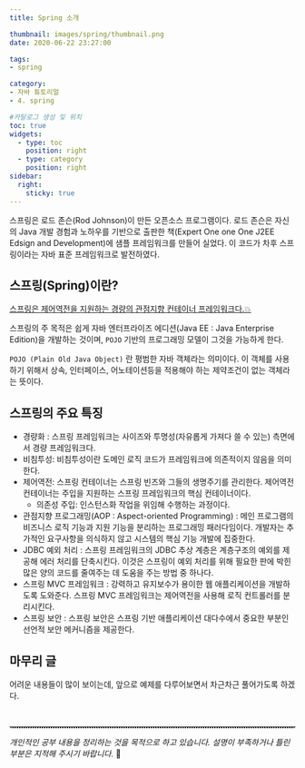 ```yaml
---
title: Spring 소개

thumbnail: images/spring/thumbnail.png
date: 2020-06-22 23:27:00

tags: 
- spring

category:
- 자바 튜토리얼
- 4. spring

#카탈로그 생성 및 위치
toc: true
widgets:
  - type: toc
    position: right
  - type: category
    position: right
sidebar:
  right:
    sticky: true
---
```


스프링은 로드 존슨(Rod Johnson)이 만든 오픈소스 프로그램이다. 로드 존슨은 자신의 Java 개발 경험과 노하우를 기반으로 출판한 책(Expert One one One J2EE Edsign and Development)에 샘플 프레임워크를 만들어 실었다. 이 코드가 차후 스프링이라는 자바 표준 프레임워크로 발전하였다.
<!-- more -->

## 스프링(Spring)이란?
<U>스프링은 제어역전을 지원하는 경량의 관점지향 컨테이너 프레임워크다.💥</U>

스프링의 주 목적은 쉽게 자바 엔터프라이즈 에디션(Java EE : Java Enterprise Edition)을 개발하는 것이며, `POJO` 기반의 프로그래밍 모델이 그것을 가능하게 한다.

`POJO (Plain Old Java Object)` 란 평범한 자바 객체라는 의미이다. 이 객체를 사용하기 위해서 상속,  인터페이스, 어노테이션등을 적용해야  하는 제약조건이 없는 객체라는 뜻이다.

## 스프링의 주요 특징
- 경량화 : 스프링 프레임워크는 사이즈와 투명성(자유롭게 가져다 쓸 수 있는) 측면에서 경량 프레임워크다.
- 비침투성: 비침투성이란 도메인 로직 코드가 프레임워크에 의존적이지 않음을 의미한다.
- 제어역전: 스프링 컨테이너는 스프링 빈즈와 그들의 생명주기를 관리한다. 제어역전 컨테이너는 주입을 지원하는 스프링 프레임워크의 핵심 컨테이너이다.
  - 의존성 주입: 인스턴스화 작업을 위임해 수행하는 과정이다.
- 관점지향 프로그래밍(AOP : Aspect-oriented Programming) : 메인 프로그램의 비즈니스 로직 기능과 지원 기능을 분리하는 프로그래밍 패러다임이다. 개발자는 추가적인 요구사항을 의식하지 않고 시스템의 핵심 기능 개발에 집중한다.
- JDBC 예외 처리 : 스프링 프레임워크의 JDBC 추상 계층은 계층구조의 예외를 제공해 에러 처리를 단축시킨다. 이것은 스프링이 예외 처리를 위해 필요한 판에 박힌 많은 양의 코드를 줄여주는 데 도움을 주는 방법 중 하나다.
- 스프링 MVC 프레임워크 : 강력하고 유지보수가 용이한 웹 애플리케이션을 개발하도록 도와준다. 스프링 MVC 프레임워크는 제어역전을 사용해 로직 컨트롤러를 분리시킨다.
- 스프링 보안 : 스프링 보안은 스프링 기반 애플리케이션 대다수에서 중요한 부분인 선언적 보안 메커니즘을 제공한다.

## 마무리 글
어려운 내용들이 많이 보이는데, 앞으로 예제를 다루어보면서 차근차근 풀어가도록 하겠다.

<br>
<hr style="border:0px; border-bottom:2px dotted #D8D8D8">

*개인적인 공부 내용을 정리하는 것을 목적으로 하고 있습니다.*
*설명이 부족하거나 틀린 부분은 지적해 주시기 바랍니다.* 🐥


